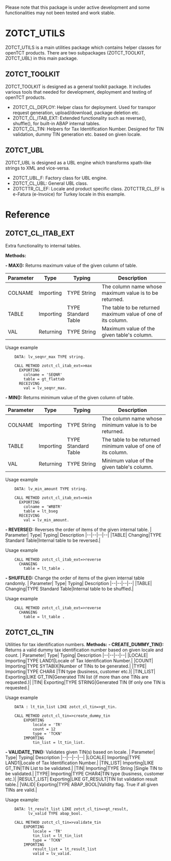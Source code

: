 
Please note that this package is under active development and some functionalities may not been tested and work stable.

# ZOTCT_UTILS
ZOTCT_UTILS is a main utilities package which contains helper classes for openTCT products. There are two subpackages (ZOTCT_TOOLKIT, ZOTCT_UBL) in this main package.

## ZOTCT_TOOLKIT
ZOTCT_TOOLKIT is designed as a general toolkit package. It includes various tools that needed for development, deployment and testing of openTCT products.

 - ZOTCT_CL_DEPLOY: Helper class for deployment. Used for transpor request generation, upload/download, package deletion etc.
 - ZOTCT_CL_ITAB_EXT: Extended functionality such as reverse(), shuffle(), for built-in ABAP internal tables. 
 - ZOTCT_CL_TIN: Helpers for Tax Identification Number. Designed for TIN validation, dummy TIN generation etc. based on given locale.

## ZOTCT_UBL
ZOTCT_UBL is designed as a UBL engine which transforms xpath-like strings to XML and vice-versa.

 - ZOTCT_UBL_F: Factory class for UBL engine.
 - ZOTCT_CL_UBL: General UBL class.
 - ZOTCTTR_CL_EF: Locale and product specific class. ZOTCTTR_CL_EF is e-Fatura (e-Invoice) for Turkey locale in this example.

# Reference

## ZOTCT_CL_ITAB_EXT
Extra functionality to internal tables.

**Methods:**

 **- MAX():** Returns maximum value of the given column of table.
 
| Parameter| Type| Typing| Description
|--|--|--|--|
|COLNAME| Importing |TYPE String|The column name whose maximum value is to be returned.|
|TABLE|Importing|TYPE Standard Table|The table to be returned maximum value of one of its column.|
|VAL|Returning|TYPE String|Maximum value of the given table's column.|

Usage example

```abap
    DATA: lv_seqnr_max TYPE string.
    
    CALL METHOD zotct_cl_itab_ext=>max  
      EXPORTING  
        colname = 'SEQNR'  
        table = gt_flattab  
      RECEIVING  
        val = lv_seqnr_max.
```	

 **- MIN():** Returns minimum value of the given column of table.
 
| Parameter| Type| Typing| Description
|--|--|--|--|
|COLNAME| Importing |TYPE String|The column name whose minimum value is to be returned.|
|TABLE|Importing|TYPE Standard Table|The table to be returned minimum value of one of its column.|
|VAL|Returning|TYPE String|Minimum value of the given table's column.|

Usage example

```abap
    DATA: lv_min_amount TYPE string.
    
    CALL METHOD zotct_cl_itab_ext=>min  
      EXPORTING  
        colname = 'WRBTR'  
        table = lt_bseg  
      RECEIVING  
        val = lv_min_amount.
```

 **- REVERSE():** Reverses the order of items of the given internal table.
| Parameter| Type| Typing| Description
|--|--|--|--|
|TABLE| Changing|TYPE Standard Table|Internal table to be reversed.|

Usage example

```abap
    CALL METHOD zotct_cl_itab_ext=>reverse
      CHANGING
        table = lt_table .
```

 **- SHUFFLE():** Change the order of items of the given internal table randomly.
| Parameter| Type| Typing| Description
|--|--|--|--|
|TABLE| Changing|TYPE Standard Table|Internal table to be shuffled.|

Usage example

```abap
    CALL METHOD zotct_cl_itab_ext=>reverse
      CHANGING
        table = lt_table .
```

## ZOTCT_CL_TIN
Utilities for tax identification numbers.
**Methods:**
 **- CREATE_DUMMY_TIN():** Returns a valid dummy tax identification number based on given locale and count.
 | Parameter| Type| Typing| Description
|--|--|--|--|
|LOCALE| Importing|TYPE LAND1|Locale of Tax Identification Number.|
|COUNT| Importing|TYPE SYTABIX|Number of TINs to be generated.|
|TYPE| Importing|TYPE CHAR4 |TIN type (business, customer etc.)|
|TIN_LIST| Exporting|LIKE GT_TIN|Generated TIN list (if more than one TINs are requested.)|
|TIN| Exporting|TYPE STRING|Generated TIN (If only one TIN is requested.|

Usage example

```abap
    DATA : lt_tin_list LIKE zotct_cl_tin=>gt_tin.  
  
	CALL METHOD zotct_cl_tin=>create_dummy_tin  
		EXPORTING  
			locale = 'TR'  
			count = 12  
			type = 'TCKN'  
		IMPORTING  
			tin_list = lt_tin_list. 
```

 **- VALIDATE_TIN():** Validates given TIN(s) based on locale.
 | Parameter| Type| Typing| Description
|--|--|--|--|
|LOCALE| Importing|TYPE LAND1|Locale of Tax Identification Number.|
|TIN_LIST| Importing|LIKE GT_TIN|TIN List to be validated.|
|TIN| Importing|TYPE String |Single TIN to be validated.|
|TYPE| Importing|TYPE CHAR4|TIN type (business, customer etc.)|
|RESULT_LIST| Exporting|LIKE GT_RESULT|TIN list validation result table.|
|VALID| Exporting|TYPE ABAP_BOOL|Validity flag. True if all given TINs are valid.|

Usage example:

```abap
    DATA: lt_result_list LIKE zotct_cl_tin=>gt_result,  
		  lv_valid TYPE abap_bool.  
	  
	CALL METHOD zotct_cl_tin=>validate_tin  
		EXPORTING  
			locale = 'TR'  
			tin_list = lt_tin_list  
			type = 'TCKN'  
		IMPORTING  
			result_list = lt_result_list  
			valid = lv_valid.
```
